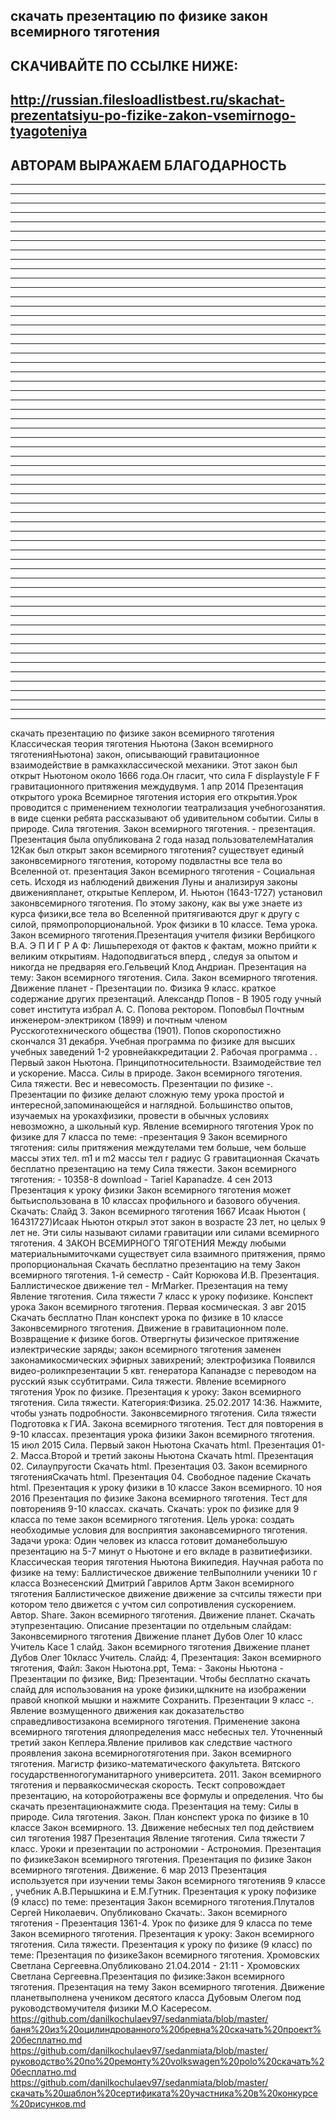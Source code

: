скачать презентацию по физике закон всемирного тяготения
--------------------------------------------------
СКАЧИВАЙТЕ ПО ССЫЛКЕ НИЖЕ:
--------------------------------------------------
http://russian.filesloadlistbest.ru/skachat-prezentatsiyu-po-fizike-zakon-vsemirnogo-tyagoteniya
--------------------------------------------------
АВТОРАМ ВЫРАЖАЕМ БЛАГОДАРНОСТЬ
--------------------------------------------------
--------------------------------------------------
--------------------------------------------------
--------------------------------------------------
--------------------------------------------------
--------------------------------------------------
--------------------------------------------------
--------------------------------------------------
--------------------------------------------------
--------------------------------------------------
--------------------------------------------------
--------------------------------------------------
--------------------------------------------------
--------------------------------------------------
--------------------------------------------------
--------------------------------------------------
--------------------------------------------------
--------------------------------------------------
--------------------------------------------------
--------------------------------------------------
--------------------------------------------------
--------------------------------------------------
--------------------------------------------------
--------------------------------------------------
--------------------------------------------------
--------------------------------------------------
--------------------------------------------------
--------------------------------------------------
--------------------------------------------------
--------------------------------------------------
--------------------------------------------------
--------------------------------------------------
--------------------------------------------------
--------------------------------------------------
--------------------------------------------------
--------------------------------------------------
--------------------------------------------------
--------------------------------------------------
--------------------------------------------------
--------------------------------------------------
--------------------------------------------------
--------------------------------------------------
--------------------------------------------------
--------------------------------------------------
--------------------------------------------------
--------------------------------------------------
--------------------------------------------------
--------------------------------------------------
--------------------------------------------------
--------------------------------------------------
--------------------------------------------------
--------------------------------------------------
--------------------------------------------------
--------------------------------------------------
--------------------------------------------------
--------------------------------------------------
--------------------------------------------------
--------------------------------------------------
--------------------------------------------------
скачать презентацию по физике закон всемирного тяготения Классическая теория тяготения Ньютона (Закон всемирного тяготенияНьютона)  закон, описывающий гравитационное взаимодействие в рамкахклассической механики. Этот закон был открыт Ньютоном около 1666 года.Он гласит, что сила F displaystyle F F гравитационного притяжения междудвумя. 1 апр 2014  Презентация открытого урока Всемирное тяготения история его открытия.Урок проводится с применением технологии театрализация учебногозанятия. в виде сценки ребята рассказывают об удивительном событии. Силы в природе. Сила тяготения. Закон всемирного тяготения. - презентация. Презентация была опубликована 2 года назад пользователемНаталия  12Как был открыт закон всемирного тяготения?  существует единый законвсемирного тяготения, которому подвластны все тела во Вселенной от. презентация Закон всемирного тяготения - Социальная сеть. Исходя из наблюдений движения Луны и анализируя законы движенияпланет, открытые Кеплером, И. Ньютон (1643-1727) установил законвсемирного тяготения. По этому закону, как вы уже знаете из курса физики,все тела во Вселенной притягиваются друг к другу с силой, прямопропорциональной. Урок физики в 10 классе. Тема урока. Закон всемирного тяготения.Презентация учителя физики Вербицкого В.А. Э П И Г Р А Ф: Лишьпереходя от фактов к фактам, можно прийти к великим открытиям. Надоподвигаться вперд , следуя за опытом и никогда не предваряя его.Гельвеций Клод Андриан. Презентация на тему: Закон всемирного тяготения. Сила. Закон всемирного тяготения. Движение планет - Презентации по. Физика 9 класс. краткое содержание других презентаций. Александр Попов - В 1905 году учный совет института избрал А. С. Попова ректором. Поповбыл Почтным инженером-электриком (1899) и почтным членом Русскоготехнического общества (1901). Попов скоропостижно скончался 31 декабря. Учебная программа по физике для высших учебных заведений 1-2 уровнейаккредитации 2. Рабочая программа . . Первый закон Ньютона. Принципотносительности. Взаимодействие тел и ускорение. Масса. Силы в природе. Закон всемирного тяготения. Сила тяжести. Вес и невесомость. Презентации по физике -. Презентации по физике делают сложную тему урока простой и интересной,запоминающейся и наглядной. Большинство опытов, изучаемых на урокахфизики, провести в обычных условиях невозможно, а школьный кур. Явление всемирного тяготения Урок по физике для 7 класса по теме: -презентация  9 Закон всемирного тяготения: силы притяжения междутелами тем больше, чем больше массы этих тел. m1 и m2  массы тел r радиус G  гравитационная  Скачать бесплатно презентацию на тему Сила тяжести. Закон всемирного тяготения: - 10358-8
download - Tariel Kapanadze. 4 сен 2013  Презентация к уроку физики Закон всемирного тяготения может бытьиспользована в 10 классах профильного и базового обучения.  Скачать: Слайд 3. Закон всемирного тяготения 1667 Исаак Ньютон ( 16431727)Исаак Ньютон открыл этот закон в возрасте 23 лет, но целых 9 лет не. Эти силы называют силами гравитации или силами всемирного тяготения. 4 ЗАКОН ВСЕМИРНОГО ТЯГОТЕНИЯ Между любыми материальнымиточками существует сила взаимного притяжения, прямо пропорциональная Скачать бесплатно презентацию на тему Закон всемирного тяготения. 1-й семестр - Сайт Корюкова И.В. Презентация. Баллистическое движение тел - MrMarker. Презентация на тему Явление тяготения. Сила тяжести 7 класс к уроку пофизике. Конспект урока Закон всемирного тяготения. Первая космическая. 3 авг 2015  Скачать бесплатно План конспект урока по физике в 10 классе Законвсемирного тяготения. Движение в гравитационном поле. Возвращение к физике богов.  Отвергнуты физическое притяжение иэлектрические заряды; закон всемирного тяготения заменен законамикосмических эфирных завихрений; электрофизика  Появился видео-роликпрезентации 5 квт. генератора Капанадзе с переводом на русский язык ссубтитрами. Сила тяжести. Явление всемирного тяготения Урок по физике. Презентация к уроку: Закон всемирного тяготения. Сила тяжести. Категория:Физика. 25.02.2017 14:36. Нажмите, чтобы узнать подробности. Законвсемирного тяготения. Сила тяжести Подготовка к ГИА. Закона всемирного тяготения. Тест для повторения в 9-10 классах. презентация урока физики Закон всемирного тяготения. 15 июл 2015  Сила. Первый закон Ньютона Скачать html. Презентация 01-2. Масса.Второй и третий законы Ньютона Скачать html. Презентация 02. Силаупругости Скачать html. Презентация 03. Закон всемирного тяготенияСкачать html. Презентация 04. Свободное падение Скачать html.
Презентация к уроку физики в 10 классе Закон всемирного. 10 ноя 2016  Презентация по физике Закона всемирного тяготения. Тест для повторенияв 9-10 классах. скачать. Скачать: урок по физике для 9 класса по теме закон всемирного тяготения. Цель урока: создать необходимые условия для восприятия законавсемирного тяготения. Задачи урока:  Один человек из класса готовит доманебольшую презентацию на 5-7 минут о Ньютоне и его вкладе в развитиефизики. Классическая теория тяготения Ньютона  Википедия. Научная работа по физике на тему: Баллистическое движение телВыполнили ученики 10 г класса Вознесенский Дмитрий Гаврилов Артм Закон всемирного тяготения Баллистическое движение  движение за счтсилы тяжести при котором тело движется с учтом сил сопротивления сускорением. Автор. Share. Закон всемирного тяготения. Движение планет. Скачать этупрезентацию. Описание презентации по отдельным слайдам: Законвсемирного тяготения Движение планет Дубов Олег 10 класс Учитель  Касе 1 слайд. Закон всемирного тяготения Движение планет Дубов Олег 10класс Учитель. Слайд: 4, Презентация: Закон всемирного тяготения, Файл: Закон Ньютона.ppt, Тема: - Законы Ньютона - Презентации по физике, Вид: Презентации. Чтобы бесплатно скачать слайд для использования на уроке физики,щлкните на изображении правой кнопкой мышки и нажмите Сохранить. Презентации 9 класс -. Явление возмущенного движения как доказательство справедливостизакона всемирного тяготения. Применение закона всемирного тяготения дляопределения масс небесных тел. Уточненный третий закон Кеплера.Явление приливов как следствие частного проявления закона всемирноготяготения при. Закон всемирного тяготения. Магистр физико-математического факультета. Вятского государственногогуманитарного университета. 2011. Закон всемирного тяготения и перваякосмическая скорость. Тескт сопровождает презентацию, на которойотражены все формулы и определения. Что бы скачать презентациюнажмите сюда. Презентация на тему: Силы в природе. Сила тяготения. Закон. План конспект урока по физике в 10 классе Закон всемирного. 13. Движение небесных тел под действием сил тяготения 1987
Презентация Явление тяготения. Сила тяжести 7 класс. Уроки и презентации по астрономии - Астрономия. Презентация по физикеЗакон всемирного тяготения. Презентация по физике Закон всемирного тяготения. Движение. 6 мар 2013  Презентация используется при изучении темы Закон всемирного тяготенияв 9 классе , учебник А.В.Перышкина и Е.М.Гутник.  Презентация к уроку пофизике (9 класс) по теме: презентация Закон всемирного тяготения.Плуталов Сергей Николаевич. Опубликовано  Скачать:. Закон всемирного тяготения - Презентация 1361-4. Урок по физике для 9 класса по теме Закон всемирного тяготения. Презентация к уроку: Закон всемирного тяготения. Сила тяжести. Презентация к уроку по физике (9 класс) по теме: Презентация по физикеЗакон всемирного тяготения. Хромовских Светлана Сергеевна.Опубликовано 21.04.2014 - 21:11 - Хромовских Светлана Сергеевна.Презентация по физике:Закон всемирного тяготения. Презентация на тему Закон всемирного тяготения. Движение планетвыполнена учеником десятого класса Дубовым Олегом под руководствомучителя физики М.О Касересом.
https://github.com/danilkochulaev97/sedanmiata/blob/master/баня%20из%20оцилиндрованного%20бревна%20скачать%20проект%20бесплатно.md
https://github.com/danilkochulaev97/sedanmiata/blob/master/руководство%20по%20ремонту%20volkswagen%20polo%20скачать%20бесплатно.md
https://github.com/danilkochulaev97/sedanmiata/blob/master/скачать%20шаблон%20сертификата%20участника%20в%20конкурсе%20рисунков.md